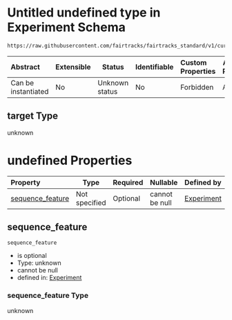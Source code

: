 # Untitled undefined type in Experiment Schema

```txt
https://raw.githubusercontent.com/fairtracks/fairtracks_standard/v1/current/json/schema/fairtracks_experiment.schema.json#/allOf/0/then/properties/target
```




| Abstract            | Extensible | Status         | Identifiable | Custom Properties | Additional Properties | Access Restrictions | Defined In                                                                                                     |
| :------------------ | ---------- | -------------- | ------------ | :---------------- | --------------------- | ------------------- | -------------------------------------------------------------------------------------------------------------- |
| Can be instantiated | No         | Unknown status | No           | Forbidden         | Allowed               | none                | [fairtracks_experiment.schema.json\*](../json/schema/fairtracks_experiment.schema.json "open original schema") |

## target Type

unknown

# undefined Properties

| Property                              | Type          | Required | Nullable       | Defined by                                                                                                                                                                                                                                                                                     |
| :------------------------------------ | ------------- | -------- | -------------- | :--------------------------------------------------------------------------------------------------------------------------------------------------------------------------------------------------------------------------------------------------------------------------------------------- |
| [sequence_feature](#sequence_feature) | Not specified | Optional | cannot be null | [Experiment](fairtracks_experiment-allof-0-then-properties-target-properties-sequence_feature.md "https&#x3A;//raw.githubusercontent.com/fairtracks/fairtracks_standard/v1/current/json/schema/fairtracks_experiment.schema.json#/allOf/0/then/properties/target/properties/sequence_feature") |

## sequence_feature




`sequence_feature`

-   is optional
-   Type: unknown
-   cannot be null
-   defined in: [Experiment](fairtracks_experiment-allof-0-then-properties-target-properties-sequence_feature.md "https&#x3A;//raw.githubusercontent.com/fairtracks/fairtracks_standard/v1/current/json/schema/fairtracks_experiment.schema.json#/allOf/0/then/properties/target/properties/sequence_feature")

### sequence_feature Type

unknown
